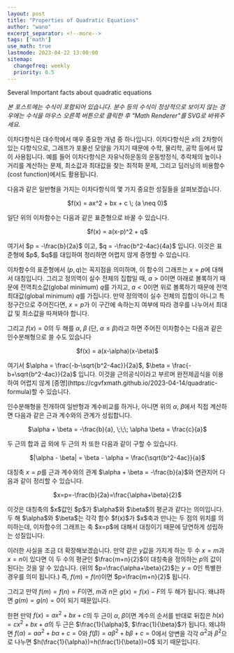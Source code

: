 ```yaml
---
layout: post
title: "Properties of Quadratic Equations"
author: "wano"
excerpt_separator: <!--more-->
tags: ['math']
use_math: true
lastmode: 2023-04-22 13:00:00
sitemap:
  changefreq: weekly
  priority: 0.5
---
```


Several Important facts about quadratic equations<!--more-->

*본 포스트에는 수식이 포함되어 있습니다. 분수 등의 수식이 정상적으로 보이지 않는 경우에는 수식을 마우스 오른쪽 버튼으로 클릭한 후 "Math Renderer"를 SVG로 바꿔주세요.*

이차다항식은 대수학에서 매우 중요한 개념 중 하나입니다. 이차다항식은 $x$의 2차항이 있는 다항식으로, 그래프가 포물선 모양을 가지기 때문에 수학, 물리학, 공학 등에서 많이 사용됩니다. 예를 들어 이차다항식은 자유낙하운동의 운동방정식, 추락체의 높이나 거리를 계산하는 문제, 최소값과 최대값을 찾는 최적화 문제, 그리고 딥러닝의 비용함수(cost function)에서도 활용됩니다.

다음과 같은 일반형을 가지는 이차다항식의 몇 가지 중요한 성질들을 살펴보겠습니다.
<p style="text-align: center;">$f(x) = ax^2 + bx + c \; (a \neq 0)$</p>

일단 위의 이차함수는 다음과 같은 표준형으로 바꿀 수 있습니다. 
<p style="text-align: center;">$f(x) = a(x-p)^2 + q$</p>
여기서 $p = -\frac{b}{2a}$ 이고, $q = -\frac{b^2-4ac}{4a}$ 입니다. 이것은 표준형에 $p$, $q$를 대입하여 정리하면 어렵지 않게 증명할 수 있습니다.

이차함수의 표준형에서 $(p, q)$는 꼭지점을 의미하며, 이 함수의 그래프는 $x=p$에 대해서 대칭입니다. 그리고  정의역이 실수 전체의 집합일 때, $a>0$이면 아래로 볼록하기 때문에 전역최소값(global minimum) $q$를 가지고, $a<0$이면 위로 볼록하기 때문에 전역최대값(global minimum) $q$를 가집니다. 만약 정의역이 실수 전체의 집합이 아니고 특정구간으로 주어진다면, $x=p$가 이 구간에 속하는지 여부에 따라 경우를 나누어서 최대값 및 최소값을 따져봐야 합니다.

그리고 $f(x)=0$의 두 해를 $\alpha$, $\beta$ (단, $\alpha \leq \beta$)라고 하면 주어진 이차함수는 다음과 같은 인수분해형으로 쓸 수도 있습니다
<p style="text-align: center;">$f(x) = a(x-\alpha)(x-\beta)$</p>
여기서 $\alpha = \frac{-b-\sqrt{b^2-4ac}}{2a}$, $\beta = \frac{-b+\sqrt{b^2-4ac}}{2a}$ 입니다. 이것을 근의공식이라고 부르며 완전제곱식을 이용하여 어렵지 않게 [증명](https://cgvfxmath.github.io/2023-04-14/quadratic-formula)할 수 있습니다.

인수분해형을 전개하여 일반형과 계수비교를 하거나, 아니면 위의 $\alpha$, $\beta$에서 직접 계산하면 다음과 같은 근과 계수와의 관계가 성립합니다.
<p style="text-align: center;">$\alpha + \beta = -\frac{b}{a}, \;\;\; \alpha \beta = \frac{c}{a}$</p>
두 근의 합과 곱 외에 두 근의 차 또한 다음과 같이 구할 수 있습니다.
<p style="text-align: center;">$|\alpha - \beta| = \beta - \alpha = \frac{\sqrt{b^2-4ac}}{a}$</p>

대칭축 $x=p$를 근과 계수와의 관계 $\alpha + \beta = -\frac{b}{a}$와 연관지어 다음과 같이 정리할 수 있습니다.
<p style="text-align: center;">$x=p=-\frac{b}{2a}=\frac{\alpha+\beta}{2}$</p>
이것은 대칭축의 $x$값인 $p$가 $\alpha$와 $\beta$의 평균과 같다는 의미입니다. 두 해 $\alpha$와 $\beta$는 각각 함수 $f(x)$가 $x$축과 만나는 두 점의 위치를 의미하는데, 이차함수의 그래프는 축 $x=p$에 대해서 대칭이기 때문에 당연하게 성립하는 성질입니다.

이러한 사실을 조금 더 확장해보겠습니다. 만약 같은 $y$값을 가지게 하는 두 수 $x=m$과 $x=n$이 있다면 이 두 수의 평균인 $\frac{m+n}{2}$이 대칭축을 정의하는 $p$의 값이 된다는 것을 알 수 있습니다. (위의 $p=\frac{\alpha+\beta}{2}$는 $y=0$인 특별한 경우를 의미 됩니다.) 즉, $f(m)=f(n)$이면 $p=\frac{m+n}{2}$ 됩니다.

그리고 만약 $f(m)=f(n)=F$이면, $m$과 $n$은 $g(x)=f(x)-F$의 두 해가 됩니다. 왜냐하면 $g(m) = g(n) = 0$이 되기 때문입니다.

한편 만약 $f(x)=ax^2+bx+c$의 두 근이 $\alpha$, $\beta$이면 계수의 순서를 반대로 뒤집은 $h(x)=cx^2+bx+a$의 두 근은 $\frac{1}{\alpha}$, $\frac{1}{\beta}$가 됩니다. 왜냐하면 $f(\alpha)=a\alpha^2+b\alpha+c=0$와 $f(\beta)=a\beta^2+b\beta+c=0$에서 양변을 각각 $\alpha^2$과 $\beta^2$으로 나누면 $h(\frac{1}{\alpha})=h(\frac{1}{\beta})=0$ 되기 때문입니다.
